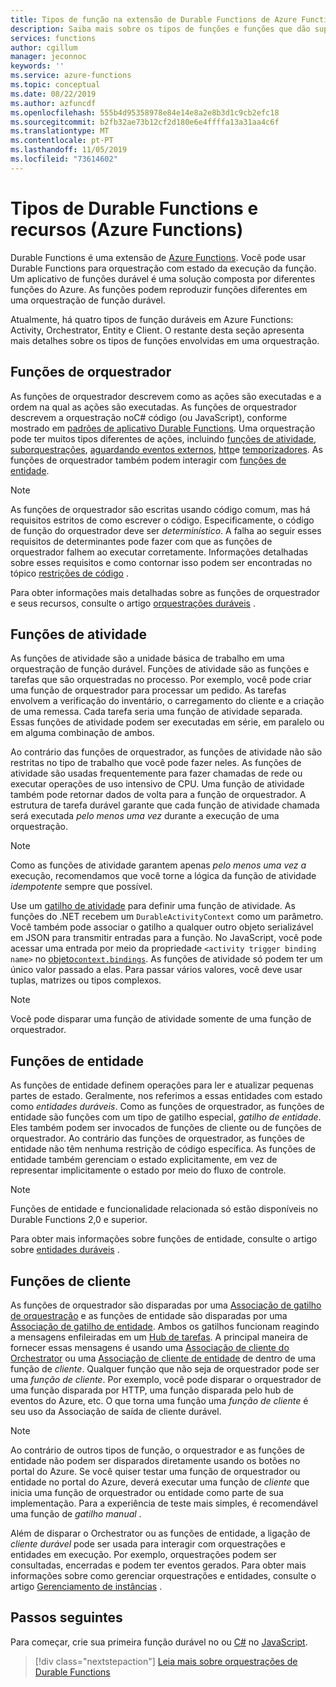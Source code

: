 ```yaml
---
title: Tipos de função na extensão de Durable Functions de Azure Functions
description: Saiba mais sobre os tipos de funções e funções que dão suporte à comunicação de função a função em uma orquestração de Durable Functions no Azure Functions.
services: functions
author: cgillum
manager: jeconnoc
keywords: ''
ms.service: azure-functions
ms.topic: conceptual
ms.date: 08/22/2019
ms.author: azfuncdf
ms.openlocfilehash: 555b4d95358978e84e14e8a2e8b3d1c9cb2efc18
ms.sourcegitcommit: b2fb32ae73b12cf2d180e6e4ffffa13a31aa4c6f
ms.translationtype: MT
ms.contentlocale: pt-PT
ms.lasthandoff: 11/05/2019
ms.locfileid: "73614602"
---
```

# <a name="durable-functions-types-and-features-azure-functions"></a>Tipos de Durable Functions e recursos (Azure Functions)

Durable Functions é uma extensão de [Azure Functions](../functions-overview.md). Você pode usar Durable Functions para orquestração com estado da execução da função. Um aplicativo de funções durável é uma solução composta por diferentes funções do Azure. As funções podem reproduzir funções diferentes em uma orquestração de função durável. 

Atualmente, há quatro tipos de função duráveis em Azure Functions: Activity, Orchestrator, Entity e Client. O restante desta seção apresenta mais detalhes sobre os tipos de funções envolvidas em uma orquestração.

## <a name="orchestrator-functions"></a>Funções de orquestrador

As funções de orquestrador descrevem como as ações são executadas e a ordem na qual as ações são executadas. As funções de orquestrador descrevem a orquestração noC# código (ou JavaScript), conforme mostrado em [padrões de aplicativo Durable Functions](durable-functions-overview.md#application-patterns). Uma orquestração pode ter muitos tipos diferentes de ações, incluindo [funções de atividade](#activity-functions), [suborquestrações](durable-functions-orchestrations.md#sub-orchestrations), [aguardando eventos externos](durable-functions-orchestrations.md#external-events), [http](durable-functions-http-features.md)e [temporizadores](durable-functions-orchestrations.md#durable-timers). As funções de orquestrador também podem interagir com [funções de entidade](#entity-functions).

> [!NOTE]
> As funções de orquestrador são escritas usando código comum, mas há requisitos estritos de como escrever o código. Especificamente, o código de função do orquestrador deve ser *determinístico*. A falha ao seguir esses requisitos de determinantes pode fazer com que as funções de orquestrador falhem ao executar corretamente. Informações detalhadas sobre esses requisitos e como contornar isso podem ser encontradas no tópico [restrições de código](durable-functions-code-constraints.md) .

Para obter informações mais detalhadas sobre as funções de orquestrador e seus recursos, consulte o artigo [orquestrações duráveis](durable-functions-orchestrations.md) .

## <a name="activity-functions"></a>Funções de atividade

As funções de atividade são a unidade básica de trabalho em uma orquestração de função durável. Funções de atividade são as funções e tarefas que são orquestradas no processo. Por exemplo, você pode criar uma função de orquestrador para processar um pedido. As tarefas envolvem a verificação do inventário, o carregamento do cliente e a criação de uma remessa. Cada tarefa seria uma função de atividade separada. Essas funções de atividade podem ser executadas em série, em paralelo ou em alguma combinação de ambos.

Ao contrário das funções de orquestrador, as funções de atividade não são restritas no tipo de trabalho que você pode fazer neles. As funções de atividade são usadas frequentemente para fazer chamadas de rede ou executar operações de uso intensivo de CPU. Uma função de atividade também pode retornar dados de volta para a função de orquestrador. A estrutura de tarefa durável garante que cada função de atividade chamada será executada *pelo menos uma vez* durante a execução de uma orquestração.

> [!NOTE]
> Como as funções de atividade garantem apenas *pelo menos uma vez a* execução, recomendamos que você torne a lógica da função de atividade *idempotente* sempre que possível.

Use um [gatilho de atividade](durable-functions-bindings.md#activity-trigger) para definir uma função de atividade. As funções do .NET recebem um `DurableActivityContext` como um parâmetro. Você também pode associar o gatilho a qualquer outro objeto serializável em JSON para transmitir entradas para a função. No JavaScript, você pode acessar uma entrada por meio da propriedade `<activity trigger binding name>` no [objeto`context.bindings`](../functions-reference-node.md#bindings). As funções de atividade só podem ter um único valor passado a elas. Para passar vários valores, você deve usar tuplas, matrizes ou tipos complexos.

> [!NOTE]
> Você pode disparar uma função de atividade somente de uma função de orquestrador.

## <a name="entity-functions"></a>Funções de entidade

As funções de entidade definem operações para ler e atualizar pequenas partes de estado. Geralmente, nos referimos a essas entidades com estado como *entidades duráveis*. Como as funções de orquestrador, as funções de entidade são funções com um tipo de gatilho especial, *gatilho de entidade*. Eles também podem ser invocados de funções de cliente ou de funções de orquestrador. Ao contrário das funções de orquestrador, as funções de entidade não têm nenhuma restrição de código específica. As funções de entidade também gerenciam o estado explicitamente, em vez de representar implicitamente o estado por meio do fluxo de controle.

> [!NOTE]
> Funções de entidade e funcionalidade relacionada só estão disponíveis no Durable Functions 2,0 e superior.

Para obter mais informações sobre funções de entidade, consulte o artigo sobre [entidades duráveis](durable-functions-entities.md) .

## <a name="client-functions"></a>Funções de cliente

As funções de orquestrador são disparadas por uma [Associação de gatilho de orquestração](durable-functions-bindings.md#orchestration-trigger) e as funções de entidade são disparadas por uma [Associação de gatilho de entidade](durable-functions-bindings.md#entity-trigger). Ambos os gatilhos funcionam reagindo a mensagens enfileiradas em um [Hub de tarefas](durable-functions-task-hubs.md). A principal maneira de fornecer essas mensagens é usando uma [Associação de cliente do Orchestrator](durable-functions-bindings.md#orchestration-client) ou uma [Associação de cliente de entidade](durable-functions-bindings.md#entity-client) de dentro de uma função de *cliente*. Qualquer função que não seja de orquestrador pode ser uma *função de cliente*. Por exemplo, você pode disparar o orquestrador de uma função disparada por HTTP, uma função disparada pelo hub de eventos do Azure, etc. O que torna uma função uma *função de cliente* é seu uso da Associação de saída de cliente durável.

> [!NOTE]
> Ao contrário de outros tipos de função, o orquestrador e as funções de entidade não podem ser disparados diretamente usando os botões no portal do Azure. Se você quiser testar uma função de orquestrador ou entidade no portal do Azure, deverá executar uma função de *cliente* que inicia uma função de orquestrador ou entidade como parte de sua implementação. Para a experiência de teste mais simples, é recomendável uma função de *gatilho manual* .

Além de disparar o Orchestrator ou as funções de entidade, a ligação de *cliente durável* pode ser usada para interagir com orquestrações e entidades em execução. Por exemplo, orquestrações podem ser consultadas, encerradas e podem ter eventos gerados. Para obter mais informações sobre como gerenciar orquestrações e entidades, consulte o artigo [Gerenciamento de instâncias](durable-functions-instance-management.md) .

## <a name="next-steps"></a>Passos seguintes

Para começar, crie sua primeira função durável no ou [C#](durable-functions-create-first-csharp.md) no [JavaScript](quickstart-js-vscode.md).

> [!div class="nextstepaction"]
> [Leia mais sobre orquestrações de Durable Functions](durable-functions-orchestrations.md)